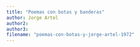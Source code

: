 ```yaml
---
title: "Poemas con botas y banderas"
author: Jorge Artel
author2: 
author3: 
filename: "poemas-con-botas-y-jorge-artel-1972"
---
```

